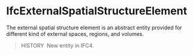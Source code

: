 IfcExternalSpatialStructureElement
==================================

The external spatial structure element is an abstract entity provided for different kind of external spaces, regions, and volumes.

> HISTORY&nbsp; New entity in IFC4.
